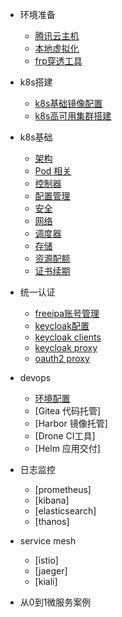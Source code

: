 * 环境准备
  * [腾讯云主机](env/cvm_intro_01.md)
  * [本地虚拟化](env/vt_intro_01.md)
  * [frp穿透工具](env/frp_intro_01.md)

* k8s搭建
  * [k8s基础镜像配置](install_k8s/base_image_intro_01.md)
  * [k8s高可用集群搭建](install_k8s/install_intro_01.md)

* k8s基础
  * [架构](k8s/intro_01.md)
  * [Pod 相关](k8s/pod_01.md)
  * [控制器](k8s/ctl_01.md)
  * [配置管理](k8s/config_01.md)
  * [安全](k8s/safe_01.md)
  * [网络](k8s/net_01.md)
  * [调度器](k8s/scheduler_01.md)
  * [存储](k8s/storage_01.md)
  * [资源配额](k8s/quota_01.md)
  * [证书续期](k8s/cert_01.md)

* 统一认证
  * [freeipa账号管理](env/freeipa_intro_01.md)
  * [keycloak配置](oauth/keycloak/intro_01.md)
  * [keycloak clients](oauth/keycloak/clients_01.md)
  * [keycloak proxy](oauth/keycloak/proxy_01.md)
  * [oauth2 proxy](oauth/keycloak/oauth_01.md)

* devops
  * [环境配置](devops/base_01.md)
  * [Gitea 代码托管]
  * [Harbor 镜像托管]
  * [Drone CI工具]
  * [Helm 应用交付]

* 日志监控
  * [prometheus]
  * [kibana]
  * [elasticsearch]
  * [thanos]

* service mesh
  * [istio]
  * [jaeger]
  * [kiali]

* 从0到1微服务案例
  